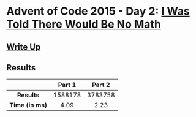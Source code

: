# Advent of Code 2015 - Day 2: [I Was Told There Would Be No Math](https://adventofcode.com/2015/day/2)

## [Write Up](https://codingap.github.io/advent-of-code/writeups/2015/day02)
## Results
|| **Part 1** | **Part 2** |
|:--:|:---:|:---:|
| **Results** | 1588178 | 3783758 |
| **Time (in ms)** | 4.09 | 2.23 |
